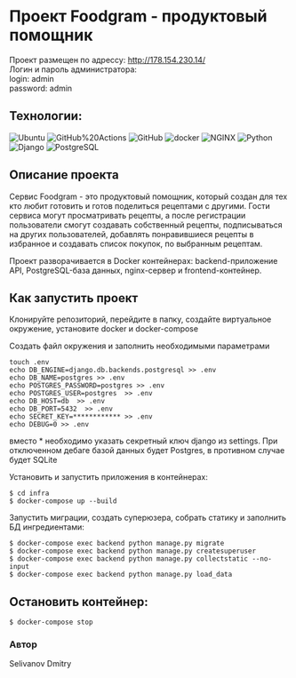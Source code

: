 # Проект Foodgram - продуктовый помощник

Проект размещен по адрессу: http://178.154.230.14/ <br>
Логин и пароль администратора: <br>
login: admin <br>
password: admin

## Технологии:
![Ubuntu](https://img.shields.io/badge/Ubuntu-E95420?style=for-the-badge&logo=ubuntu&logoColor=white)
![GitHub%20Actions](https://img.shields.io/badge/-GitHub%20Actions-464646??style=flat-square&logo=GitHub%20actions) ![GitHub](https://img.shields.io/badge/-GitHub-464646??style=flat-square&logo=GitHub) ![docker](https://img.shields.io/badge/-Docker-464646??style=flat-square&logo=docker) ![NGINX](https://img.shields.io/badge/-NGINX-464646??style=flat-square&logo=NGINX) ![Python](https://img.shields.io/badge/-Python-464646??style=flat-square&logo=Python) ![Django](https://img.shields.io/badge/-Django-464646??style=flat-square&logo=Django) ![PostgreSQL](https://img.shields.io/badge/-PostgreSQL-464646??style=flat-square&logo=PostgreSQL)

## Описание проекта
Сервис Foodgram - это продуктовый помощник, который создан для тех кто любит готовить и готов поделиться рецептами с другими. Гости сервиса могут просматривать рецепты, а после регистрации пользователи смогут создавать собственный рецепты, подписываться на других пользователей, добавлять понравившиеся рецепты в избранное и создавать список покупок, по выбранным рецептам.

Проект разворачивается в Docker контейнерах: backend-приложение API, PostgreSQL-база данных, nginx-сервер и frontend-контейнер.

## Как запустить проект

Клонируйте репозиторий, перейдите в папку, создайте виртуальное окружение, установите docker и docker-compose

Создать файл окружения и заполнить необходимыми параметрами

```
touch .env
echo DB_ENGINE=django.db.backends.postgresql >> .env
echo DB_NAME=postgres >> .env
echo POSTGRES_PASSWORD=postgres >> .env
echo POSTGRES_USER=postgres  >> .env
echo DB_HOST=db  >> .env
echo DB_PORT=5432  >> .env
echo SECRET_KEY=************ >> .env
echo DEBUG=0 >> .env
```
вместо * необходимо указать секретный ключ django из settings.
При отключенном дебаге базой данных будет Postgres, в противном случае будет SQLite

Установить и запустить приложения в контейнерах:
```
$ cd infra
$ docker-compose up --build
```

Запустить миграции, создать суперюзера, собрать статику и заполнить БД ингредиентами:
```
$ docker-compose exec backend python manage.py migrate
$ docker-compose exec backend python manage.py createsuperuser
$ docker-compose exec backend python manage.py collectstatic --no-input 
$ docker-compose exec backend python manage.py load_data
```

## Остановить контейнер:
```
$ docker-compose stop
```

### Автор
Selivanov Dmitry